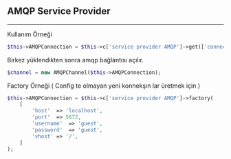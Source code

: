 
## AMQP Service Provider

------


Kullanım Örneği

```php
$this->AMQPConnection = $this->c['service provider AMQP']->get(['connection' => 'default']);
```

Birkez yüklendikten sonra amqp bağlantısı açılır.

```php
$channel = new AMQPChannel($this->AMQPConnection);
```

Factory Örneği ( Config te olmayan yeni konnekşın lar üretmek için )

```php
$this->AMQPConnection = $this->c['service provider AMQP']->factory( 
    [
        'host'  => 'localhost',
        'port'  => 5672,
        'username'  => 'guest',
        'password'  => 'guest',
        'vhost' => '/',
    ]
);
```